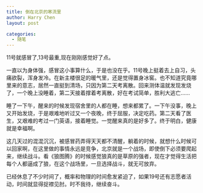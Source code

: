 ```yaml
---
title: 倒在北京的寒流里
author: Harry Chen
layout: post

categories:
  - 随笔
---
```


  11号就感冒了,13号最重,现在刚刚感觉好了点。

  一直以为身体强，感冒这小事算什么，于是也没在乎。11号晚上挺着去上自习，头痛欲裂，浑身发冷。在新主楼很足的暖气里，还是觉得置身冰窖。也不知道究竟哪里来的意志，居然一直挺到清场，只因为第二天考离散。回来测体温就发现发烧了，一个晚上没睡着，第二天接着撑着考离散，好在考试简单，胜利大逃亡……

  睡了一下午，醒来的时候发现宿舍里的人都在睡，想来都累了。一下午没事，晚上又开始发烧，于是艰难地听过又一个夜晚，终于屈服，决定吃药。第二天看了医生，又艰难的考过一门英语，接着睡觉。一觉醒来真的是好多了。终于明白，健康就是幸福啊。

  这几天过的混混沉沉，被感冒药弄得天天都不清醒，躺着的时候，就想什么时候可以回家啊，在这里做的事情永远是竞争，北京就是一个战场，即使倒下必须要爬起来，继续战斗。看《狼图腾》的时候感觉狼真的是草原的强者，现在才觉得生活把每个人都逼成了狼，在这个战场里，一旦选择战斗，就无可放弃。

  已经休息了不少时间了，概率和物理的时间愈发紧迫了，如果19号还有志愿者活动，时间就显得捉襟见肘。时不我待，继续奋斗。

